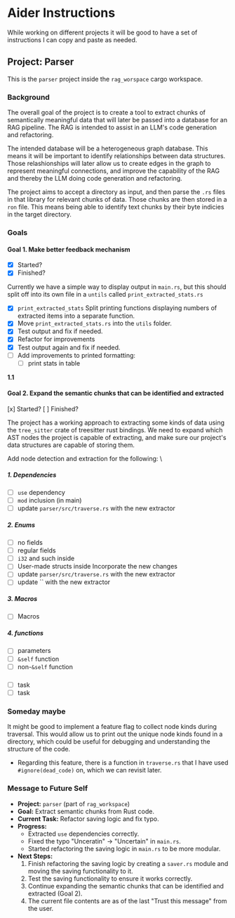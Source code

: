 # Aider Instructions

While working on different projects it will be good to have a set of
instructions I can copy and paste as needed.

## Project: Parser

This is the `parser` project inside the `rag_worspace` cargo workspace.

### Background

The overall goal of the project is to create a tool to extract chunks of
semantically meaningful data that will later be passed into a database for an
RAG pipeline. The RAG is intended to assist in an LLM's code generation and
refactoring.

The intended database will be a heterogeneous graph database. This means it will
be important to identify relationships between data structures. Those
relashionships will later allow us to create edges in the graph to represent
meaningful connections, and improve the capability of the RAG and thereby the
LLM doing code generation and refactoring.

The project aims to accept a directory as input, and then parse the `.rs` files in that library for relevant chunks of data. Those chunks are then stored in a `ron` file. This means being able to identify text chunks by their byte indicies in the target directory.

### Goals

#### Goal 1. Make better feedback mechanism

- [x] Started?
- [x] Finished?

Currently we have a simple way to display output in `main.rs`, but this should
split off into its own file in a `untils` called `print_extracted_stats.rs`

- [x] `print_extracted_stats` Split printing functions displaying numbers of
extracted items into a separate function.
- [x] Move `print_extracted_stats.rs` into the `utils` folder.
- [x] Test output and fix if needed.
- [x] Refactor for improvements
- [x] Test output again and fix if needed.
- [ ] Add improvements to printed formatting:
  - [ ] print stats in table

**1.1**

#### Goal 2. Expand the semantic chunks that can be identified and extracted

  [x] Started?
  [ ] Finished?

The project has a working approach to extracting some kinds of data using the
`tree_sitter` crate of treesitter rust bindings. We need to expand which AST
nodes the project is capable of extracting, and make sure our project's data
structures are capable of storing them.

Add node detection and extraction for the following: \

##### 1. Dependencies

- [ ] `use` dependency
- [ ] `mod` inclusion (in main)
- [ ] update `parser/src/traverse.rs` with the new extractor

##### 2. Enums

- [ ] no fields
- [ ] regular fields
- [ ] `i32` and such inside
- [ ] User-made structs inside
Incorporate the new changes
- [ ] update `parser/src/traverse.rs` with the new extractor
- [ ] update `` with the new extractor

##### 3. Macros

- [ ] Macros

##### 4. functions

- [ ] parameters
- [ ] `&self` function
- [ ] non-`&self` function

##### <maybe more here later>

- [ ] task
- [ ] task

### Someday maybe

It might be good to implement a feature flag to collect node kinds during
traversal. This would allow us to print out the unique node kinds found in a
directory, which could be useful for debugging and understanding the structure
of the code.

- Regarding this feature, there is a function in `traverse.rs` that I have used
`#ignore(dead_code)` on, which we can revisit later.

### Message to Future Self

*   **Project:** `parser` (part of `rag_workspace`)
*   **Goal:** Extract semantic chunks from Rust code.
*   **Current Task:** Refactor saving logic and fix typo.
*   **Progress:**
    *   Extracted `use` dependencies correctly.
    *   Fixed the typo "Unceratin" -> "Uncertain" in `main.rs`.
    *   Started refactoring the saving logic in `main.rs` to be more modular.
*   **Next Steps:**
    1.  Finish refactoring the saving logic by creating a `saver.rs` module and moving the saving functionality to it.
    2.  Test the saving functionality to ensure it works correctly.
    3.  Continue expanding the semantic chunks that can be identified and extracted (Goal 2).
    4.  The current file contents are as of the last "Trust this message" from the user.

